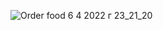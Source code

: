 ![Order food  6 4 2022 г  23_21_20](https://user-images.githubusercontent.com/57250076/162064148-77fe266c-b38f-4ff4-8c8f-21aad01bcc16.png)
